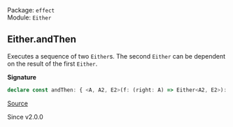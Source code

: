 Package: `effect`<br />
Module: `Either`<br />

## Either.andThen

Executes a sequence of two `Either`s. The second `Either` can be dependent on the result of the first `Either`.

**Signature**

```ts
declare const andThen: { <A, A2, E2>(f: (right: A) => Either<A2, E2>): <E>(self: Either<A, E>) => Either<A2, E | E2>; <A2, E2>(f: Either<A2, E2>): <E, A>(self: Either<A, E>) => Either<A2, E | E2>; <A, A2>(f: (right: A) => A2): <E>(self: Either<A, E>) => Either<A2, E>; <A2>(right: NotFunction<A2>): <A, E>(self: Either<A, E>) => Either<A2, E>; <A, E, A2, E2>(self: Either<A, E>, f: (right: A) => Either<A2, E2>): Either<A2, E | E2>; <A, E, A2, E2>(self: Either<A, E>, f: Either<A2, E2>): Either<A2, E | E2>; <A, E, A2>(self: Either<A, E>, f: (right: A) => A2): Either<A2, E>; <A, E, A2>(self: Either<A, E>, f: NotFunction<A2>): Either<A2, E>; }
```

[Source](https://github.com/Effect-TS/effect/tree/main/packages/effect/src/Either.ts#L662)

Since v2.0.0